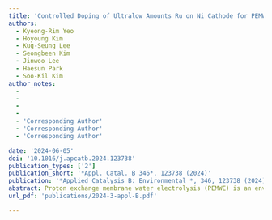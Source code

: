 ```yaml
---
title: 'Controlled Doping of Ultralow Amounts Ru on Ni Cathode for PEMWE: Experimental and Theoretical Elucidation of Enhanced Performance'
authors:
  - Kyeong-Rim Yeo
  - Hoyoung Kim
  - Kug-Seung Lee
  - Seongbeen Kim
  - Jinwoo Lee
  - Haesun Park
  - Soo-Kil Kim
author_notes:
  -
  -
  -
  -
  - 'Corresponding Author'
  - 'Corresponding Author'
  - 'Corresponding Author'

date: '2024-06-05'
doi: '10.1016/j.apcatb.2024.123738'
publication_types: ['2']
publication_short: '*Appl. Catal. B 346*, 123738 (2024)'
publication: '*Applied Catalysis B: Environmental *, 346, 123738 (2024)'
abstract: Proton exchange membrane water electrolysis (PEMWE) is an environmentally benign technology for large-scale hydrogen production. Despite many catalysts being developed to replace Pt, successful development of low-cost catalysts that meet the balance of performance and durability is limited. In this work, atomically dispersed Ru on Ni catalyst-integrated porous transport electrodes were fabricated by a simple electrodeposition. With a trace amount of Ru (< 0.05 mgRu·cm−2), the Ni98.1Ru1.9 cathode catalyst exhibited an overpotential of 35 mV at –10 mA·cm−2 with excellent stability. Density functional theory calculation revealed that the high performance was driven by optimized adsorption strength and improved mobility of hydrogen on the catalyst surface. The Ni98.1Ru1.9 electrode was further verified in a PEMWE cell and resulting performance (6.0 A·cm−2 at 2.25 Vcell) and stability (0.13 mV·h−1 decay rate at 1 A·cm−2) surpassed previously reported non-Pt and even Pt electrodes, demonstrating its readiness as an advanced cathode to replace Pt.
url_pdf: 'publications/2024-3-appl-B.pdf'

---
```



<!--- Supplementary notes can be added here, including [code and math](https://wowchemy.com/docs/content/writing-markdown-latex/). --->